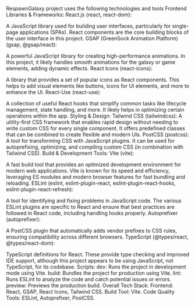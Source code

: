 RespawnGalaxy project uses the following technologies and tools
Frontend Libraries & Frameworks:
React.js (react, react-dom):

A JavaScript library used for building user interfaces, particularly for single-page applications (SPAs). React components are the core building blocks of the user interface in this project.
GSAP (GreenSock Animation Platform) (gsap, @gsap/react):

A powerful JavaScript library for creating high-performance animations. In this project, it likely handles smooth animations for the galaxy or game elements, adding dynamic effects.
React Icons (react-icons):

A library that provides a set of popular icons as React components. This helps to add visual elements like buttons, icons for UI elements, and more to enhance the UI.
React-Use (react-use):

A collection of useful React hooks that simplify common tasks like lifecycle management, state handling, and more. It likely helps in optimizing certain operations within the app.
Styling & Design:
Tailwind CSS (tailwindcss):
A utility-first CSS framework that enables rapid design without needing to write custom CSS for every single component. It offers predefined classes that can be combined to create flexible and modern UIs.
PostCSS (postcss):
A tool for transforming CSS with JavaScript plugins. It can be used for autoprefixing, optimizing, and compiling custom CSS (in combination with Tailwind CSS).
Build & Development Tools:
Vite (vite):

A fast build tool that provides an optimized development environment for modern web applications. Vite is known for its speed and efficiency, leveraging ES modules and modern browser features for fast bundling and reloading.
ESLint (eslint, eslint-plugin-react, eslint-plugin-react-hooks, eslint-plugin-react-refresh):

A tool for identifying and fixing problems in JavaScript code. The various ESLint plugins are specific to React and ensure that best practices are followed in React code, including handling hooks properly.
Autoprefixer (autoprefixer):

A PostCSS plugin that automatically adds vendor prefixes to CSS rules, ensuring compatibility across different browsers.
TypeScript (@types/react, @types/react-dom):

TypeScript definitions for React. These provide type checking and improved IDE support, although this project appears to be using JavaScript, not TypeScript, for its codebase.
Scripts:
dev: Runs the project in development mode using Vite.
build: Bundles the project for production using Vite.
lint: Runs ESLint to analyze the code and catch potential issues or errors.
preview: Previews the production build.
Overall Tech Stack:
Frontend: React, GSAP, React Icons, Tailwind CSS.
Build Tool: Vite.
Code Quality Tools: ESLint, Autoprefixer, PostCSS.
